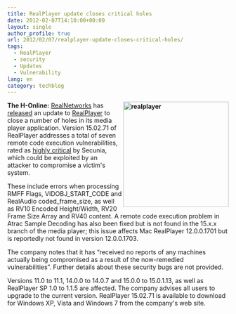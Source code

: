 ```yaml
---
title: RealPlayer update closes critical holes
date: 2012-02-07T14:10:00+00:00
layout: single
author_profile: true
url: 2012/02/07/realplayer-update-closes-critical-holes/
tags:
  - RealPlayer
  - security
  - Updates
  - Vulnerability
lang: en
category: techblog
---
```

**[<img title="realplayer" border="0" alt="realplayer" align="right" src="http://lh6.ggpht.com/-cMrKB5jN4jY/TzEp37P1-8I/AAAAAAAAEiA/JWUTCNdG9j4/realplayer_thumb%25255B1%25255D.png?imgmax=800" width="240" height="240" />](http://lh3.ggpht.com/-AacTz9ZEpxg/TzEpymDb0fI/AAAAAAAAEh4/BEZHmoN5uL8/s1600-h/realplayer%25255B3%25255D.png)The H-Online:** [RealNetworks](http://www.realnetworks.com/) has [released](http://service.real.com/realplayer/security/02062012_player/en/) an update to [RealPlayer](http://www.real.com/realplayer) to close a number of holes in its media player application. Version 15.02.71 of RealPlayer addresses a total of seven remote code execution vulnerabilities, rated as [highly critical](http://secunia.com/advisories/47896/) by Secunia, which could be exploited by an attacker to compromise a victim's system. 

These include errors when processing RMFF Flags, VIDOBJ\_START\_CODE and RealAudio coded\_frame\_size, as well as RV10 Encoded Height/Width, RV20 Frame Size Array and RV40 content. A remote code execution problem in Atrac Sample Decoding has also been fixed but is not found in the 15.x.x branch of the media player; this issue affects Mac RealPlayer 12.0.0.1701 but is reportedly not found in version 12.0.0.1703. 

The company notes that it has “received no reports of any machines actually being compromised as a result of the now-remedied vulnerabilities”. Further details about these security bugs are not provided. 

Versions 11.0 to 11.1, 14.0.0 to 14.0.7 and 15.0.0 to 15.0.1.13, as well as RealPlayer SP 1.0 to 1.1.5 are affected. The company advises all users to upgrade to the current version. RealPlayer 15.02.71 is available to download for Windows XP, Vista and Windows 7 from the company's web site.